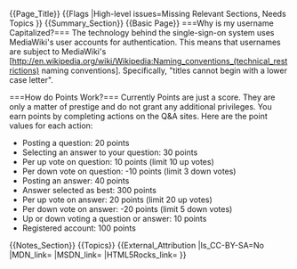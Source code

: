 {{Page_Title}}
{{Flags
|High-level issues=Missing Relevant Sections, Needs Topics
}}
{{Summary_Section}}
{{Basic Page}}
===Why is my username Capitalized?===
The technology behind the single-sign-on system uses MediaWiki's user accounts for authentication.  This means that usernames are subject to MediaWiki's [http://en.wikipedia.org/wiki/Wikipedia:Naming_conventions_(technical_restrictions) naming conventions].  Specifically, "titles cannot begin with a lower case letter".

===How do Points Work?===
Currently Points are just a score. They are only a matter of prestige and do not grant any additional privileges. You earn points by completing actions on the Q&A sites. Here are the point values for each action:
<ul>
<li>Posting a question: 20 points</li>
<li>Selecting an answer to your question: 30 points</li>
<li>Per up vote on question: 10 points (limit 10 up votes)</li>
<li>Per down vote on question: -10 points (limit 3 down votes)</li>
<li>Posting an answer: 40 points</li>
<li>Answer selected as best: 300 points</li>
<li>Per up vote on answer: 20 points (limit 20 up votes)</li>
<li>Per down vote on answer: -20 points (limit 5 down votes)</li>
<li>Up or down voting a question or answer: 10 points</li>
<li>Registered account: 100 points</li>
</ul>
{{Notes_Section}}
{{Topics}}
{{External_Attribution
|Is_CC-BY-SA=No
|MDN_link=
|MSDN_link=
|HTML5Rocks_link=
}}